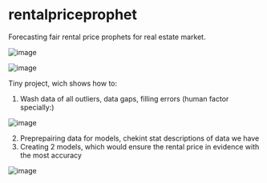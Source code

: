 # rentalpriceprophet
Forecasting fair rental price prophets for real estate market.

![image](https://user-images.githubusercontent.com/110884096/236758193-eda0dcc4-6ca8-4787-92b5-47c7338b622f.png)

![image](https://user-images.githubusercontent.com/110884096/236757884-32acdb6a-f4cd-447a-8a24-7d4471cea59d.png)


Tiny project, wich shows how to:
1. Wash data of all outliers, data gaps, filling errors (human factor specially:)

![image](https://user-images.githubusercontent.com/110884096/236757790-110268f9-119c-4091-afcc-c2724bbaa9ed.png)

2. Preprepairing data for models, chekint stat descriptions of data we have
3. Creating 2 models, which would ensure the rental price in evidence with the most accuracy

![image](https://user-images.githubusercontent.com/110884096/236758004-5630e833-9359-468b-8256-1aadf5a24eb6.png)
